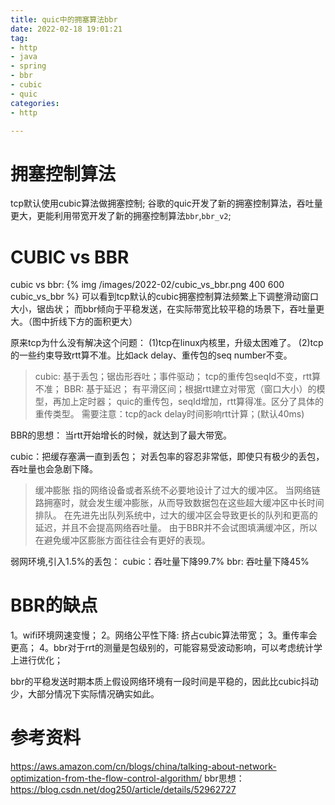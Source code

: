 ```yaml
---
title: quic中的拥塞算法bbr
date: 2022-02-18 19:01:21
tag:
- http
- java
- spring
- bbr
- cubic
- quic
categories: 
- http

---
```


# 拥塞控制算法
tcp默认使用cubic算法做拥塞控制;
谷歌的quic开发了新的拥塞控制算法，吞吐量更大，更能利用带宽开发了新的拥塞控制算法`bbr`,`bbr_v2`;

# CUBIC vs BBR
cubic vs bbr:
{% img /images/2022-02/cubic_vs_bbr.png 400 600 cubic_vs_bbr %}
可以看到tcp默认的cubic拥塞控制算法频繁上下调整滑动窗口大小，锯齿状；
而bbr倾向于平稳发送，在实际带宽比较平稳的场景下，吞吐量更大。（图中折线下方的面积更大）

原来tcp为什么没有解决这个问题：
(1)tcp在linux内核里，升级太困难了。
(2)tcp的一些约束导致rtt算不准。比如ack delay、重传包的seq number不变。

> cubic: 基于丢包；锯齿形吞吐；事件驱动； tcp的重传包seqId不变，rtt算不准；
> BBR: 基于延迟； 有平滑区间；根据rtt建立对带宽（窗口大小）的模型，再加上定时器；
> quic的重传包，seqId增加，rtt算得准。区分了具体的重传类型。
> 需要注意：tcp的ack delay时间影响rtt计算；(默认40ms)

BBR的思想：
当rtt开始增长的时候，就达到了最大带宽。

cubic：把缓存塞满一直到丢包；
对丢包率的容忍非常低，即使只有极少的丢包，吞吐量也会急剧下降。

> 缓冲膨胀
> 指的网络设备或者系统不必要地设计了过大的缓冲区。
> 当网络链路拥塞时，就会发生缓冲膨胀，从而导致数据包在这些超大缓冲区中长时间排队。
> 在先进先出队列系统中，过大的缓冲区会导致更长的队列和更高的延迟，并且不会提高网络吞吐量。
> 由于BBR并不会试图填满缓冲区，所以在避免缓冲区膨胀方面往往会有更好的表现。


弱网环境,引入1.5%的丢包：
cubic：吞吐量下降99.7%
bbr: 吞吐量下降45%

# BBR的缺点
1。wifi环境网速变慢；
2。网络公平性下降: 挤占cubic算法带宽；
3。重传率会更高；
4。bbr对于rrt的测量是包级别的，可能容易受波动影响，可以考虑统计学上进行优化；

bbr的平稳发送时期本质上假设网络环境有一段时间是平稳的，因此比cubic抖动少，大部分情况下实际情况确实如此。

# 参考资料
https://aws.amazon.com/cn/blogs/china/talking-about-network-optimization-from-the-flow-control-algorithm/
bbr思想：https://blog.csdn.net/dog250/article/details/52962727






